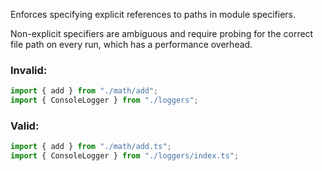 Enforces specifying explicit references to paths in module specifiers.

Non-explicit specifiers are ambiguous and require probing for the correct file
path on every run, which has a performance overhead.

### Invalid:

```typescript
import { add } from "./math/add";
import { ConsoleLogger } from "./loggers";
```

### Valid:

```typescript
import { add } from "./math/add.ts";
import { ConsoleLogger } from "./loggers/index.ts";
```

